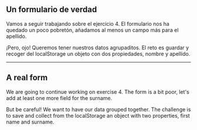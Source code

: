 ## Un formulario de verdad

Vamos a seguir trabajando sobre el ejercicio 4. El formulario nos ha quedado un poco pobretón, añadamos al menos un campo más para el apellido.

¡Pero, ojo! Queremos tener nuestros datos agrupaditos. El reto es guardar y recoger del localStorage un objeto con dos propiedades, nombre y apellido.

---

## A real form

We are going to continue working on exercise 4. The form is a bit poor, let's add at least one more field for the surname.

But be careful! We want to have our data grouped together. The challenge is to save and collect from the localStorage an object with two properties, first name and surname.
